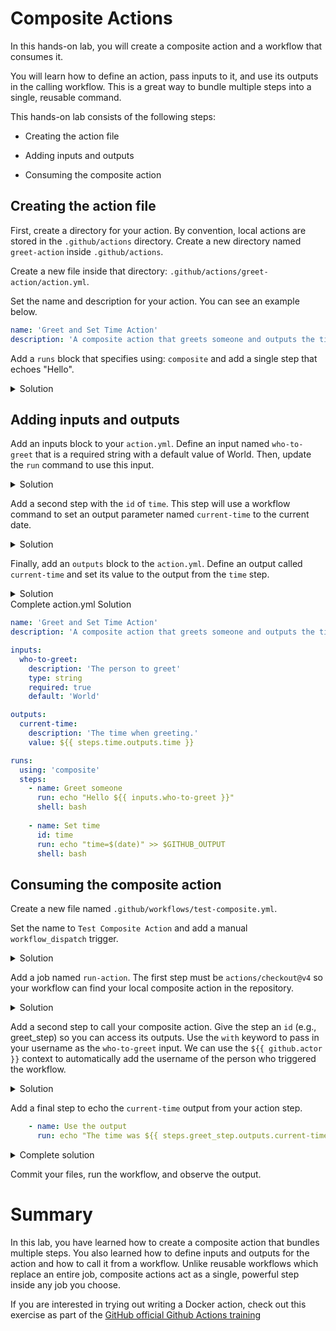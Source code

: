 # Composite Actions
In this hands-on lab, you will create a composite action and a workflow that consumes it.

You will learn how to define an action, pass inputs to it, and use its outputs in the calling workflow. This is a great way to bundle multiple steps into a single, reusable command.

This hands-on lab consists of the following steps:

- Creating the action file

- Adding inputs and outputs

- Consuming the composite action

## Creating the action file
First, create a directory for your action. By convention, local actions are stored in the `.github/actions` directory. Create a new directory named `greet-action` inside `.github/actions`.

Create a new file inside that directory: `.github/actions/greet-action/action.yml`.

Set the name and description for your action. You can see an example below. 

```YAML
name: 'Greet and Set Time Action'
description: 'A composite action that greets someone and outputs the time.'
```

Add a `runs` block that specifies using: `composite` and add a single step that echoes "Hello". 

<details>
<summary>Solution</summary>

```YAML
runs:
  using: 'composite'
  steps:
    - name: Greet someone
      run: echo "Hello ${{ inputs.who-to-greet }}"
      shell: bash

```
</details>

## Adding inputs and outputs
Add an inputs block to your `action.yml`. Define an input named `who-to-greet` that is a required string with a default value of World. Then, update the `run` command to use this input.

<details>
<summary>Solution</summary>

```YAML
inputs:
  who-to-greet:
    description: 'The person to greet'
    type: string
    required: true
    default: 'World'

runs:
  using: 'composite'
  steps:
    - name: Greet someone
      run: echo "Hello ${{ inputs.who-to-greet }}"
      shell: bash
```
</details>

Add a second step with the `id` of `time`. This step will use a workflow command to set an output parameter named `current-time` to the current date.

<details>
<summary>Solution</summary>

```YAML
    - name: Set time
      id: time
      run: echo "time=$(date)" >> $GITHUB_OUTPUT
      shell: bash
```
</details>

Finally, add an `outputs` block to the `action.yml`. Define an output called `current-time` and set its value to the output from the `time` step.

<details>
<summary>Solution</summary>

outputs:
```YAML
  current-time:
    description: 'The time when greeting.'
    value: ${{ steps.time.outputs.time }}
```
</details>


<summary>Complete action.yml Solution</summary>

```YAML
name: 'Greet and Set Time Action'
description: 'A composite action that greets someone and outputs the time.'

inputs:
  who-to-greet:
    description: 'The person to greet'
    type: string
    required: true
    default: 'World'

outputs:
  current-time:
    description: 'The time when greeting.'
    value: ${{ steps.time.outputs.time }}

runs:
  using: 'composite'
  steps:
    - name: Greet someone
      run: echo "Hello ${{ inputs.who-to-greet }}"
      shell: bash
      
    - name: Set time
      id: time
      run: echo "time=$(date)" >> $GITHUB_OUTPUT
      shell: bash
```
</details>

## Consuming the composite action
Create a new file named `.github/workflows/test-composite.yml`.

Set the name to `Test Composite Action` and add a manual `workflow_dispatch` trigger.

<details>
<summary>Solution</summary>

```YAML
name: Test Composite Action

on: [workflow_dispatch]
```
</details>

Add a job named `run-action`. The first step must be `actions/checkout@v4` so your workflow can find your local composite action in the repository.

<details>
<summary>Solution</summary>

```YAML
jobs:
  run-action:
    runs-on: ubuntu-latest
    steps:
      - name: Check out repository
        uses: actions/checkout@v4
```
</details>

Add a second step to call your composite action. Give the step an `id` (e.g., greet_step) so you can access its outputs. Use the `with` keyword to pass in your username as the `who-to-greet` input. We can use the  `${{ github.actor }}` context to automatically add the username of the person who triggered the workflow.


<details>
<summary>Solution</summary>

```YAML
      - name: Run my composite action
        id: greet_step
        uses: ./.github/actions/greet-action
        with:
          who-to-greet: '${{ github.actor }}'
```
</details>

Add a final step to echo the `current-time` output from your action step.

```YAML
    - name: Use the output
      run: echo "The time was ${{ steps.greet_step.outputs.current-time }}"
```



<details>
<summary>Complete solution</summary>

```YAML

name: Test Composite Action

on: [workflow_dispatch]

jobs:
  run-action:
    runs-on: ubuntu-latest
    steps:
      - name: Check out repository
        uses: actions/checkout@v4

      - name: Run my composite action
        id: greet_step
        uses: ./.github/actions/greet-action
        with:
          who-to-greet: '${{ github.actor }}'

      - name: Use the output
        run: echo "The time was ${{ steps.greet_step.outputs.current-time }}"

```
</details>


Commit your files, run the workflow, and observe the output.

# Summary

In this lab, you have learned how to create a composite action that bundles multiple steps. 
You also learned how to define inputs and outputs for the action and how to call it from a workflow. 
Unlike reusable workflows which replace an entire job, composite actions act as a single, powerful step inside any job you choose.

If you are interested in trying out writing a Docker action, check out this exercise as part of the [GitHub official Github Actions training](https://github.com/ps-actions-sandbox/ActionsFundamentals)